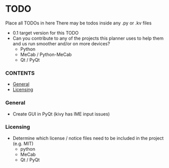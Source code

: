 # TODO
Place all TODOs in here
There may be todos inside any .py or .kv files
- 0.1 target version for this TODO
- Can you contribute to any of the projects this planner uses to help them and us run smoother and/or on more devices?
  - Python
  - MeCab / Python-MeCab
  - Qt / PyQt

### CONTENTS
- [General](#general)
- [Licensing](#licensing)

### General
- Create GUI in PyQt (kivy has IME input issues)

### Licensing
- Determine which license / notice files need to be included in the project (e.g. MIT)
	- python
	- MeCab
  - Qt / PyQt
